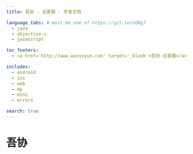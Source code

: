 ```yaml
---
title: 吾协 - 云客服 - 开发文档

language_tabs: # must be one of https://git.io/vQNgJ
  - java
  - objective-c
  - javascript

toc_footers:
  - <a href='http://www.wuxieyun.com' target='_blank'>吾协·云客服</a>

includes:
  - android
  - ios
  - web
  - mp
  - mini
  - errors

search: true
---
```


# 吾协


